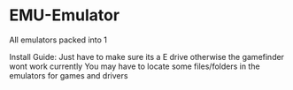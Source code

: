 # EMU-Emulator
All emulators packed into 1

Install Guide:
Just have to make sure its a E drive otherwise the gamefinder wont work currently
You may have to locate some files/folders in the emulators for games and drivers
